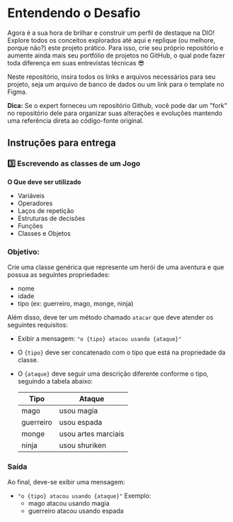 # Entendendo o Desafio

Agora é a sua hora de brilhar e construir um perfil de destaque na DIO! Explore todos os conceitos explorados até aqui e replique (ou melhore, porque não?) este projeto prático. Para isso, crie seu próprio repositório e aumente ainda mais seu portfólio de projetos no GitHub, o qual pode fazer toda diferença em suas entrevistas técnicas 😎

Neste repositório, insira todos os links e arquivos necessários para seu projeto, seja um arquivo de banco de dados ou um link para o template no Figma.

**Dica:** Se o expert forneceu um repositório Github, você pode dar um "fork" no repositório dele para organizar suas alterações e evoluções mantendo uma referência direta ao código-fonte original.

## Instruções para entrega

### 3️⃣ Escrevendo as classes de um Jogo

**O Que deve ser utilizado**

- Variáveis
- Operadores
- Laços de repetição
- Estruturas de decisões
- Funções
- Classes e Objetos

### Objetivo:

Crie uma classe genérica que represente um herói de uma aventura e que possua as seguintes propriedades:

- nome
- idade
- tipo (ex: guerreiro, mago, monge, ninja)

Além disso, deve ter um método chamado `atacar` que deve atender os seguintes requisitos:

- Exibir a mensagem: `"o {tipo} atacou usando {ataque}"`
- O `{tipo}` deve ser concatenado com o tipo que está na propriedade da classe.
- O `{ataque}` deve seguir uma descrição diferente conforme o tipo, seguindo a tabela abaixo:

  | Tipo      | Ataque                |
  |-----------|-----------------------|
  | mago      | usou magia            |
  | guerreiro | usou espada           |
  | monge     | usou artes marciais   |
  | ninja     | usou shuriken         |

### Saída

Ao final, deve-se exibir uma mensagem:

- `"o {tipo} atacou usando {ataque}"`
  Exemplo:
  - mago atacou usando magia
  - guerreiro atacou usando espada